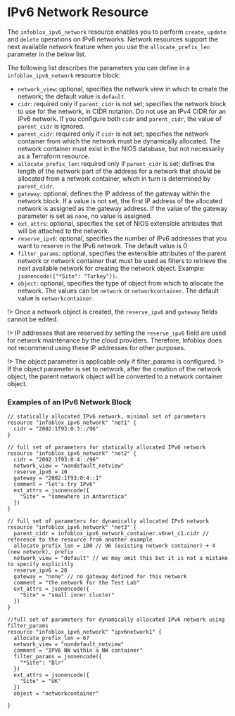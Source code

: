 # IPv6 Network Resource

The `infoblox_ipv6_network` resource enables you to perform `create`, `update` and `delete` operations
on IPv6 networks. Network resources support the next available network feature when you use
the `allocate_prefix_len` parameter in the below list.

The following list describes the parameters you can define in a `infoblox_ipv6_network` resource block:

* `network_view`: optional, specifies the network view in which to create the network; the default value is `default`.
* `cidr`: required only if `parent_cidr` is not set; specifies the network block to use for the network, in CIDR notation. Do not use an IPv4 CIDR for an IPv6 network. If you configure both `cidr` and `parent_cidr`, the value of `parent_cidr` is ignored.
* `parent_cidr`: required only if `cidr` is not set; specifies the network container from which the network must be dynamically allocated. The network container must exist in the NIOS database, but not necessarily as a Terraform resource.
* `allocate_prefix_len`: required only if `parent_cidr` is set; defines the length of the network part of the address for a network that should be allocated from a network container, which in turn is determined by `parent_cidr`.
* `gateway`: optional, defines the IP address of the gateway within the network block. If a value is not set, the first IP address of the allocated network is assigned as the gateway address. If the value of the gateway parameter is set as `none`, no value is assigned.
* `ext_attrs`: optional, specifies the set of NIOS extensible attributes that will be attached to the network.
* `reserve_ipv6`: optional, specifies the number of IPv6 addresses that you want to reserve in the IPv6 network. The default value is 0
* `filter_params`: optional, specifies the extensible attributes of the parent network or network container that must be used as filters to retrieve the next available network for creating the network object. Example: `jsonencode({"*Site": "Turkey"})`.
* `object`: optional, specifies the type of object from which to allocate the network. The values can be `network` or `networkcontainer`. The default value is `networkcontainer`.

!> Once a network object is created, the `reserve_ipv6` and `gateway` fields cannot be edited.

!> IP addresses that are reserved by setting the `reserve_ipv6` field are used for network maintenance by the cloud providers. Therefore, Infoblox does not recommend using these IP addresses for other purposes.

!> The object parameter is applicable only if filter_params is configured.
!> If the object parameter is set to network, after the creation of the network object, the parent network object will be converted to a network container object.

### Examples of an IPv6 Network Block

```hcl
// statically allocated IPv6 network, minimal set of parameters
resource "infoblox_ipv6_network" "net1" {
  cidr = "2002:1f93:0:3::/96"
}

// full set of parameters for statically allocated IPv6 network
resource "infoblox_ipv6_network" "net2" {
  cidr = "2002:1f93:0:4::/96"
  network_view = "nondefault_netview"
  reserve_ipv6 = 10
  gateway = "2002:1f93:0:4::1"
  comment = "let's try IPv6"
  ext_attrs = jsonencode({
    "Site" = "somewhere in Antarctica"
  })
}

// full set of parameters for dynamically allocated IPv6 network
resource "infoblox_ipv6_network" "net3" {
  parent_cidr = infoblox_ipv6_network_container.v6net_c1.cidr // reference to the resource from another example
  allocate_prefix_len = 100 // 96 (existing network container) + 4 (new network), prefix
  network_view = "default" // we may omit this but it is not a mistake to specify explicitly
  reserve_ipv6 = 20
  gateway = "none" // no gateway defined for this network
  comment = "the network for the Test Lab"
  ext_attrs = jsonencode({
    "Site" = "small inner cluster"
  })
}

//full set of parameters for dynamically allocated IPv6 network using filter_params
resource "infoblox_ipv6_network" "ipv6network1" {
  allocate_prefix_len = 67
  network_view = "nondefault_netview"
  comment = "IPV6 NW within a NW container"
  filter_params = jsonencode({
    "*Site": "Blr"
  })
  ext_attrs = jsonencode({
    "Site" = "UK"
  })
  object = "networkcontainer"

}
```
